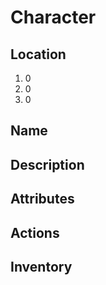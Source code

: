 # Character 

## Location
1. 0
2. 0
3. 0

## Name

## Description

## Attributes

## Actions

## Inventory
